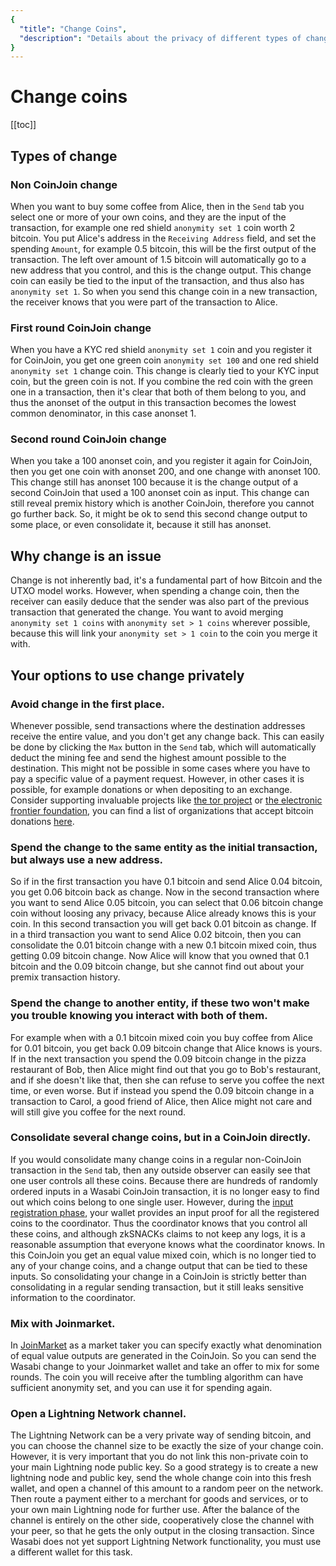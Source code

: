 ```yaml
---
{
  "title": "Change Coins",
  "description": "Details about the privacy of different types of change and strategies how to use them. This is the Wasabi documentation, an archive of knowledge about the open-source, non-custodial and privacy-focused Bitcoin wallet for desktop."
}
---
```


# Change coins

[[toc]]


## Types of change

### Non CoinJoin change

When you want to buy some coffee from Alice, then in the `Send` tab you select one or more of your own coins, and they are the input of the transaction, for example one red shield `anonymity set 1` coin worth 2 bitcoin.
You put Alice's address in the `Receiving Address` field, and set the spending `Amount`, for example 0.5 bitcoin, this will be the first output of the transaction.
The left over amount of 1.5 bitcoin will automatically go to a new address that you control, and this is the change output.
This change coin can easily be tied to the input of the transaction, and thus also has `anonymity set 1`.
So when you send this change coin in a new transaction, the receiver knows that you were part of the transaction to Alice.

### First round CoinJoin change

When you have a KYC red shield `anonymity set 1` coin and you register it for CoinJoin, you get one green coin `anonymity set 100` and one red shield `anonymity set 1` change coin.
This change is clearly tied to your KYC input coin, but the green coin is not.
If you combine the red coin with the green one in a transaction, then it's clear that both of them belong to you, and thus the anonset of the output in this transaction becomes the lowest common denominator, in this case anonset 1.

### Second round CoinJoin change

When you take a 100 anonset coin, and you register it again for CoinJoin, then you get one coin with anonset 200, and one change with anonset 100.
This change still has anonset 100 because it is the change output of a second CoinJoin that used a 100 anonset coin as input.
This change can still reveal premix history which is another CoinJoin, therefore you cannot go further back.
So, it might be ok to send this second change output to some place, or even consolidate it, because it still has anonset.

## Why change is an issue

Change is not inherently bad, it's a fundamental part of how Bitcoin and the UTXO model works.
However, when spending a change coin, then the receiver can easily deduce that the sender was also part of the previous transaction that generated the change.
You want to avoid merging `anonymity set 1 coins` with `anonymity set > 1 coins` wherever possible, because this will link your `anonymity set > 1 coin` to the coin you merge it with.

## Your options to use change privately

### Avoid change in the first place.
Whenever possible, send transactions where the destination addresses receive the entire value, and you don't get any change back.
This can easily be done by clicking the `Max` button in the `Send` tab, which will automatically deduct the mining fee and send the highest amount possible to the destination.
This might not be possible in some cases where you have to pay a specific value of a payment request.
However, in other cases it is possible, for example donations or when depositing to an exchange.
Consider supporting invaluable projects like [the tor project](https://donate.torproject.org/cryptocurrency) or [the electronic frontier foundation](https://supporters.eff.org/donate/donate), you can find a list of organizations that accept bitcoin donations [here](https://en.bitcoin.it/wiki/Donation-accepting_organizations_and_projects).

### Spend the change to the same entity as the initial transaction, but always use a new address.
So if in the first transaction you have 0.1 bitcoin and send Alice 0.04 bitcoin, you get 0.06 bitcoin back as change.
Now in the second transaction where you want to send Alice 0.05 bitcoin, you can select that 0.06 bitcoin change coin without loosing any privacy, because Alice already knows this is your coin.
In this second transaction you will get back 0.01 bitcoin as change.
If in a third transaction you want to send Alice 0.02 bitcoin, then you can consolidate the 0.01 bitcoin change with a new 0.1 bitcoin mixed coin, thus getting 0.09 bitcoin change.
Now Alice will know that you owned that 0.1 bitcoin and the 0.09 bitcoin change, but she cannot find out about your premix transaction history.

### Spend the change to another entity, if these two won't make you trouble knowing you interact with both of them.
For example when with a 0.1 bitcoin mixed coin you buy coffee from Alice for 0.01 bitcoin, you get back 0.09 bitcoin change that Alice knows is yours.
If in the next transaction you spend the 0.09 bitcoin change in the pizza restaurant of Bob, then Alice might find out that you go to Bob's restaurant, and if she doesn't like that, then she can refuse to serve you coffee the next time, or even worse.
But if instead you spend the 0.09 bitcoin change in a transaction to Carol, a good friend of Alice, then Alice might not care and will still give you coffee for the next round.

### Consolidate several change coins, but in a CoinJoin directly.
If you would consolidate many change coins in a regular non-CoinJoin transaction in the `Send` tab, then any outside observer can easily see that one user controls all these coins.
Because there are hundreds of randomly ordered inputs in a Wasabi CoinJoin transaction, it is no longer easy to find out which coins belong to one single user.
However, during the [input registration phase](/FAQ/FAQ-UseWasabi.md#what-is-happening-in-the-input-registration-phase), your wallet provides an input proof for all the registered coins to the coordinator.
Thus the coordinator knows that you control all these coins, and although zkSNACKs claims to not keep any logs, it is a reasonable assumption that everyone knows what the coordinator knows.
In this CoinJoin you get an equal value mixed coin, which is no longer tied to any of your change coins, and a change output that can be tied to these inputs.
So consolidating your change in a CoinJoin is strictly better than consolidating in a regular sending transaction, but it still leaks sensitive information to the coordinator.

### Mix with Joinmarket.
In [JoinMarket](https://github.com/JoinMarket-Org/joinmarket-clientserver) as a market taker you can specify exactly what denomination of equal value outputs are generated in the CoinJoin.
So you can send the Wasabi change to your Joinmarket wallet and take an offer to mix for some rounds.
The coin you will receive after the tumbling algorithm can have sufficient anonymity set, and you can use it for spending again.

### Open a Lightning Network channel.
The Lightning Network can be a very private way of sending bitcoin, and you can choose the channel size to be exactly the size of your change coin.
However, it is very important that you do not link this non-private coin to your main Lightning node public key.
So a good strategy is to create a new lightning node and public key, send the whole change coin into this fresh wallet, and open a channel of this amount to a random peer on the network.
Then route a payment either to a merchant for goods and services, or to your own main Lightning node for further use.
After the balance of the channel is entirely on the other side, cooperatively close the channel with your peer, so that he gets the only output in the closing transaction.
Since Wasabi does not yet support Lightning Network functionality, you must use a different wallet for this task.
